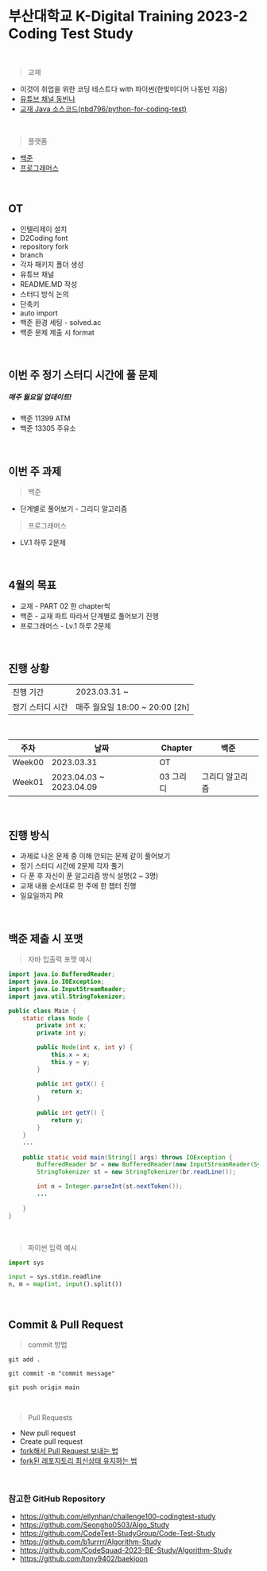 # 부산대학교 K-Digital Training 2023-2 Coding Test Study
<br/>

> 교재 
- 이것이 취업을 위한 코딩 테스트다 with 파이썬(한빛미디어 나동빈 지음)
- [유튜브 채널 동빈나](https://www.youtube.com/@dongbinna)
- [교재 Java 소스코드(nbd796/python-for-coding-test)](https://github.com/ndb796/python-for-coding-test)
<br />

> 플랫폼
- [백준](https://www.acmicpc.net/)
- [프로그래머스](https://programmers.co.kr/)
<br />

## OT
- 인텔리제이 설치
- D2Coding font
- repository fork
- branch
- 각자 패키지 폴더 생성
- 유튜브 채널
- README.MD 작성
- 스터디 방식 논의
- 단축키
- auto import
- 백준 환경 세팅 - solved.ac 
- 백준 문제 제출 시 format

<br />

## 이번 주 정기 스터디 시간에 풀 문제
##### 매주 월요일 업데이트!
- 백준 11399 ATM
- 백준 13305 주유소

<br />

## 이번 주 과제 
> 백준 
- 단계별로 풀어보기 - 그리디 알고리즘
> 프로그래머스
- LV.1 하루 2문제 

<br />

## 4월의 목표
- 교재 -  PART 02 한 chapter씩 
- 백준 - 교재 파트 따라서 단계별로 풀어보기 진행
- 프로그래머스 - Lv.1 하루 2문제

<br />

## 진행 상황
<table>
 <tr>
    <td>진행 기간</td>
    <td>2023.03.31 ~</td>
  </tr>
  <tr>
    <td>정기 스터디 시간</td>
    <td>매주 월요일 18:00 ~ 20:00 [2h]</td>
  </tr>
</table>

<br />

|주차|날짜|Chapter|백준|
|---|---|---|---|
|Week00|2023.03.31|OT| |
|Week01|2023.04.03 ~ 2023.04.09|03 그리디|그리디 알고리즘|
<br/>

## 진행 방식
- 과제로 나온 문제 중 이해 안되는 문제 같이 풀어보기
- 정기 스터디 시간에 2문제 각자 풀기
- 다 푼 후 자신이 푼 알고리즘 방식 설명(2 ~ 3명)
- 교재 내용 순서대로 한 주에 한 챕터 진행
- 일요일까지 PR
<br />

## 백준 제출 시 포맷
> 자바 입출력 포맷 예시
```java
import java.io.BufferedReader;
import java.io.IOException;
import java.io.InputStreamReader;
import java.util.StringTokenizer;

public class Main {
    static class Node {
        private int x;
        private int y;

        public Node(int x, int y) {
            this.x = x;
            this.y = y;
        }

        public int getX() {
            return x;
        }

        public int getY() {
            return y;
        }
    }
    ...
    
    public static void main(String[] args) throws IOException {
        BufferedReader br = new BufferedReader(new InputStreamReader(System.in));
        StringTokenizer st = new StringTokenizer(br.readLine());

        int n = Integer.parseInt(st.nextToken());
        ...
        
    }
}
```
<br />

> 파이썬 입력 예시
```python
import sys

input = sys.stdin.readline
n, m = map(int, input().split())
```
<br />


## Commit & Pull Request
> commit 방법
```
git add .
```
```
git commit -m "commit message"
```
```
git push origin main
```
<br />

> Pull Requests
- New pull request
- Create pull request
- [fork해서 Pull Request 보내는 법](https://wayhome25.github.io/git/2017/07/08/git-first-pull-request-story/)
- [fork된 레포지토리 최신상태 유지하는 법](https://jybaek.tistory.com/775)

<br />

### 참고한 GitHub Repository
- https://github.com/ellynhan/challenge100-codingtest-study
- https://github.com/Seongho0503/Algo_Study
- https://github.com/CodeTest-StudyGroup/Code-Test-Study
- https://github.com/b1urrrr/Algorithm-Study
- https://github.com/CodeSquad-2023-BE-Study/Algorithm-Study
- https://github.com/tony9402/baekjoon
